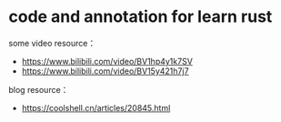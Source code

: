 # code and annotation for learn rust

some video resource：
* https://www.bilibili.com/video/BV1hp4y1k7SV
* https://www.bilibili.com/video/BV15y421h7j7

blog resource：
* https://coolshell.cn/articles/20845.html
